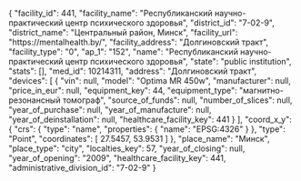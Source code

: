 {
    "facility_id": 441,
    "facility_name": "Республиканский научно-практический центр психического здоровья",
    "district_id": "7-02-9",
    "district_name": "Центральный район, Минск",
    "facility_url": "https:\/\/mentalhealth.by\/",
    "facility_address": "Долгиновский тракт",
    "facility_type": "0",
    "ap_1": "152",
    "name": "Республиканский научно-практический центр психического здоровья",
    "state": "public institution",
    "stats": [],
    "med_id": 10214311,
    "address": "Долгиновский тракт",
    "devices": [
        {
            "vin": null,
            "model": "Optima MR 450w",
            "manufacturer": null,
            "price_in_eur": null,
            "equipment_key": 44,
            "equipment_type": "магнитно-резонансный томограф",
            "source_of_funds": null,
            "number_of_slices": null,
            "year_of_purchase": null,
            "year_of_manufacture": null,
            "year_of_deinstallation": null,
            "healthcare_facility_key": 441
        }
    ],
    "coord_x_y": {
        "crs": {
            "type": "name",
            "properties": {
                "name": "EPSG:4326"
            }
        },
        "type": "Point",
        "coordinates": [
            27.5457,
            53.9531
        ]
    },
    "place_name": "Минск",
    "place_type": "city",
    "localties_key": 57,
    "year_of_closing": null,
    "year_of_opening": "2009",
    "healthcare_facility_key": 441,
    "administrative_division_id": "7-02-9"
}